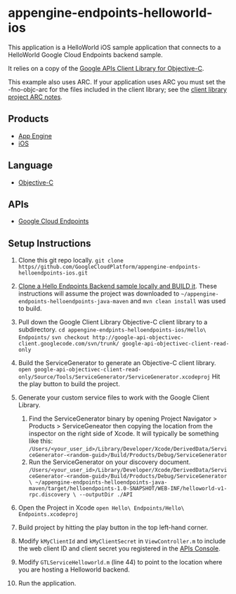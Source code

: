appengine-endpoints-helloworld-ios
=================================

This application is a HelloWorld iOS sample application that connects to a 
HelloWorld Google Cloud Endpoints backend sample.

It relies on a copy of the [Google APIs Client Library for Objective-C][1].

This example also uses ARC. If your application uses ARC you must set the
-fno-objc-arc for the files included in the client library; see the [client
library project ARC notes][8].

## Products
- [App Engine][2]
- [iOS][3]

## Language
- [Objective-C][4]

## APIs
- [Google Cloud Endpoints][5]

## Setup Instructions
1. Clone this git repo locally.
`git clone https//github.com/GoogleCloudPlatform/appengine-endpoints-helloendpoints-ios.git`
1. [Clone a Hello Endpoints Backend sample locally and BUILD it][7]. These
instructions will assume the project was downloaded to
`~/appengine-endpoints-helloendpoints-java-maven` and `mvn clean install` was
used to build.
1. Pull down the Google Client Library Objective-C client library to a subdirectory.
`cd appengine-endpints-helloendpoints-ios/Hello\ Endpoints/`
`svn checkout http://google-api-objectivec-client.googlecode.com/svn/trunk/ google-api-objectivec-client-read-only`
1. Build the ServiceGenerator to generate an Objective-C client library.
`open google-api-objectivec-client-read-only/Source/Tools/ServiceGenerator/ServiceGenerator.xcodeproj`
Hit the play button to build the project. 
1. Generate your custom service files to work with the Google Client Library.
    1. Find the ServiceGenerator binary by opening Project Navigator > Products > ServiceGeneator then copying the location from the inspector on the right side of Xcode. It will typically be something like this:
`/Users/<your_user_id>/Library/Developer/Xcode/DerivedData/ServiceGenerator-<random-guid>/Build/Products/Debug/ServiceGenerator`
    1. Run the ServiceGenerator on your discovery document.
`/Users/<your_user_id>/Library/Developer/Xcode/DerivedData/ServiceGenerator-<random-guid>/Build/Products/Debug/ServiceGenerator \
    ~/appengine-endpoints-helloendpoints-java-maven/target/helloendpoints-1.0-SNAPSHOT/WEB-INF/helloworld-v1-rpc.discovery \
    --outputDir ./API`
1. Open the Project in Xcode
`open Hello\ Endpoints/Hello\ Endpoints.xcodeproj`
1. Build project by hitting the play button in the top left-hand corner.

2. Modify `kMyClientId` and `kMyClientSecret` in `ViewController.m` to include
   the web client ID and client secret you registered in the [APIs Console][6].
3. Modify `GTLServiceHelloworld.m` (line 44) to point to the location where you
   are hosting a Helloworld backend.
4. Run the application.


[1]: http://code.google.com/p/google-api-objectivec-client/
[2]: https://developers.google.com/appengine
[3]: https://developer.apple.com/technologies/ios/
[4]: http://en.wikipedia.org/wiki/Objective-C
[5]: https://developers.google.com/appengine/docs/java/endpoints/
[6]: https://code.google.com/apis/console
[7]: https://github.com/GoogleCloudPlatform/appengine-endpoints-helloendpoints-java-maven
[8]: https://code.google.com/p/google-api-objectivec-client/wiki/BuildingTheLibrary#ARC_Compatibility
